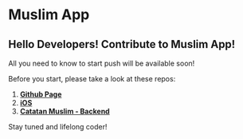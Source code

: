 # Muslim App

## Hello Developers! Contribute to Muslim App!

All you need to know to start push will be available soon!

Before you start, please take a look at these repos:
 1. [**Github Page**](https://github.com/ma-pp/ma-pp.github.io)
 2. [**iOS**](https://github.com/ma-pp/ma2018_ios)
 3. [**Catatan Muslim - Backend**](https://github.com/ma-pp/ma2018note_rails)
 


Stay tuned and lifelong coder!

